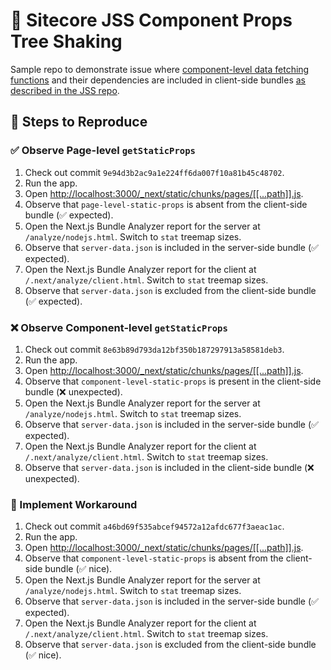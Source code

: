 # 🌳 Sitecore JSS Component Props Tree Shaking

Sample repo to demonstrate issue where [component-level data fetching functions](https://doc.sitecore.com/xp/en/developers/hd/21/sitecore-headless-development/component-level-data-fetching-in-jss-next-js-apps.html) and their dependencies are included in client-side bundles [as described in the JSS repo](https://github.com/Sitecore/jss/issues/1615).

## 🏃 Steps to Reproduce

### ✅ Observe Page-level `getStaticProps`

1. Check out commit `9e94d3b2ac9a1e224ff6da007f10a81b45c48702`.
2. Run the app.
3. Open <http://localhost:3000/_next/static/chunks/pages/[[...path]].js>.
4. Observe that `page-level-static-props` is absent from the client-side bundle (✅ expected).
5. Open the Next.js Bundle Analyzer report for the server at `/analyze/nodejs.html`. Switch to `stat` treemap sizes.
6. Observe that `server-data.json` is included in the server-side bundle (✅ expected).
7. Open the Next.js Bundle Analyzer report for the client at `/.next/analyze/client.html`. Switch to `stat` treemap sizes.
8. Observe that `server-data.json` is excluded from the client-side bundle (✅ expected).

### ❌ Observe Component-level `getStaticProps`

1. Check out commit `8e63b89d793da12bf350b187297913a58581deb3`.
2. Run the app.
3. Open <http://localhost:3000/_next/static/chunks/pages/[[...path]].js>.
4. Observe that `component-level-static-props` is present in the client-side bundle (❌ unexpected).
5. Open the Next.js Bundle Analyzer report for the server at `/analyze/nodejs.html`. Switch to `stat` treemap sizes.
6. Observe that `server-data.json` is included in the server-side bundle (✅ expected).
7. Open the Next.js Bundle Analyzer report for the client at `/.next/analyze/client.html`. Switch to `stat` treemap sizes.
8. Observe that `server-data.json` is included in the client-side bundle (❌ unexpected).

### 🔨 Implement Workaround

1. Check out commit `a46bd69f535abcef94572a12afdc677f3aeac1ac`.
2. Run the app.
3. Open <http://localhost:3000/_next/static/chunks/pages/[[...path]].js>.
4. Observe that `component-level-static-props` is absent from the client-side bundle (✅ nice).
5. Open the Next.js Bundle Analyzer report for the server at `/analyze/nodejs.html`. Switch to `stat` treemap sizes.
6. Observe that `server-data.json` is included in the server-side bundle (✅ expected).
7. Open the Next.js Bundle Analyzer report for the client at `/.next/analyze/client.html`. Switch to `stat` treemap sizes.
8. Observe that `server-data.json` is excluded from the client-side bundle (✅ nice).

